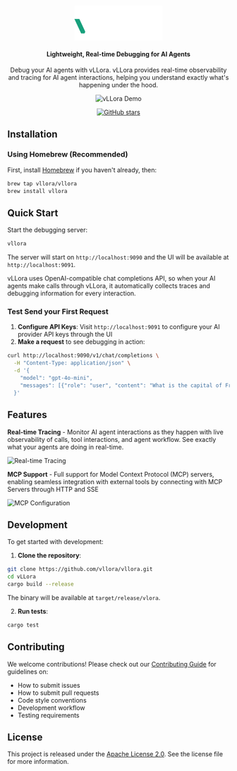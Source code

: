 <div align="center">

<img src="assets/images/logos/logo_dark.svg" width="200px" alt="vLLora Logo">

#### Lightweight, Real-time Debugging for AI Agents

Debug your AI agents with vLLora. vLLora provides real-time observability and tracing for AI agent interactions, helping you understand exactly what's happening under the hood.

![vLLora Demo](https://raw.githubusercontent.com/vllora/vllora/main/assets/gifs/traces.gif)

[![GitHub stars](https://img.shields.io/github/stars/vLLora/vLLora?style=social)](https://github.com/vLLora/vLLora)

</div>

## Installation

### Using Homebrew (Recommended)

First, install [Homebrew](https://brew.sh) if you haven't already, then:

```bash
brew tap vllora/vllora
brew install vllora
```

## Quick Start

Start the debugging server:

```bash
vllora
```

The server will start on `http://localhost:9090` and the UI will be available at `http://localhost:9091`. 

vLLora uses OpenAI-compatible chat completions API, so when your AI agents make calls through vLLora, it automatically collects traces and debugging information for every interaction.

### Test Send your First Request

1. **Configure API Keys**: Visit `http://localhost:9091` to configure your AI provider API keys through the UI
2. **Make a request** to see debugging in action:

```bash
curl http://localhost:9090/v1/chat/completions \
  -H "Content-Type: application/json" \
  -d '{
    "model": "gpt-4o-mini",
    "messages": [{"role": "user", "content": "What is the capital of France?"}]
  }'
```

## Features

**Real-time Tracing** - Monitor AI agent interactions as they happen with live observability of calls, tool interactions, and agent workflow. See exactly what your agents are doing in real-time.

![Real-time Tracing](https://raw.githubusercontent.com/vllora/vllora/feat/oss-refactor/assets/images/traces-vllora.png)

**MCP Support** - Full support for Model Context Protocol (MCP) servers, enabling seamless integration with external tools by connecting with MCP Servers through HTTP and SSE

![MCP Configuration](https://raw.githubusercontent.com/vllora/vllora/feat/oss-refactor/assets/images/mcp-config.png)

## Development

To get started with development:

1. **Clone the repository**:
```bash
git clone https://github.com/vllora/vllora.git
cd vLLora
cargo build --release
```

The binary will be available at `target/release/vlora`.

2. **Run tests**:
```bash
cargo test
```

## Contributing

We welcome contributions! Please check out our [Contributing Guide](CONTRIBUTING.md) for guidelines on:

- How to submit issues
- How to submit pull requests
- Code style conventions
- Development workflow
- Testing requirements

## License

This project is released under the [Apache License 2.0](./LICENSE.md). See the license file for more information.